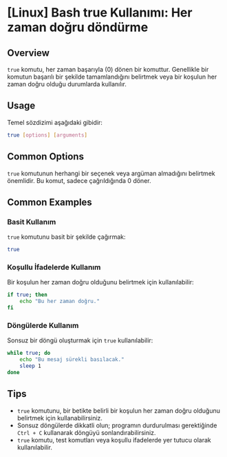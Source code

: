 # [Linux] Bash true Kullanımı: Her zaman doğru döndürme

## Overview
`true` komutu, her zaman başarıyla (0) dönen bir komuttur. Genellikle bir komutun başarılı bir şekilde tamamlandığını belirtmek veya bir koşulun her zaman doğru olduğu durumlarda kullanılır.

## Usage
Temel sözdizimi aşağıdaki gibidir:

```bash
true [options] [arguments]
```

## Common Options
`true` komutunun herhangi bir seçenek veya argüman almadığını belirtmek önemlidir. Bu komut, sadece çağrıldığında 0 döner.

## Common Examples

### Basit Kullanım
`true` komutunu basit bir şekilde çağırmak:

```bash
true
```

### Koşullu İfadelerde Kullanım
Bir koşulun her zaman doğru olduğunu belirtmek için kullanılabilir:

```bash
if true; then
    echo "Bu her zaman doğru."
fi
```

### Döngülerde Kullanım
Sonsuz bir döngü oluşturmak için `true` kullanılabilir:

```bash
while true; do
    echo "Bu mesaj sürekli basılacak."
    sleep 1
done
```

## Tips
- `true` komutunu, bir betikte belirli bir koşulun her zaman doğru olduğunu belirtmek için kullanabilirsiniz.
- Sonsuz döngülerde dikkatli olun; programın durdurulması gerektiğinde `Ctrl + C` kullanarak döngüyü sonlandırabilirsiniz.
- `true` komutu, test komutları veya koşullu ifadelerde yer tutucu olarak kullanılabilir.